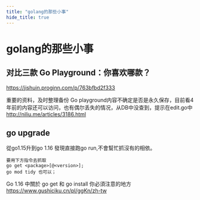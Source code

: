 ```yaml
---
title: "golang的那些小事"
hide_title: true
---
```



# golang的那些小事

## 对比三款 Go Playground：你喜欢哪款？

https://jishuin.proginn.com/p/763bfbd2f333

重要的资料，及时整理备份
Go playground内容不确定是否是永久保存，目前看4年前的内容还可以访问，也有偶尔丢失的情况，从DB中没查到，提示在edit.go中
http://niliu.me/articles/3186.html


## go upgrade

從go1.15升到go 1.16
發現直接跑go run,不會幫忙抓沒有的相依。

```
要用下方指令去抓取
go get <package>[@<version>];
go mod tidy 也可以；
```
Go 1.16 中關於 go get 和 go install 你必須注意的地方
https://www.gushiciku.cn/pl/ggKn/zh-tw